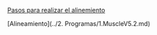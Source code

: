 
[Pasos para realizar el alinemiento](https://github.com/J00719/filogeografia_ara_militaris/blob/main/2.%20Programas/Muscle%20V5.2.md)

[Alineamiento](../2. Programas/1.MuscleV5.2.md)



